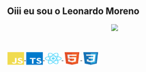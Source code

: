## Oiii eu sou o Leonardo Moreno
<div align="center">
  <a href="https://github.com/sinonScript">
    
  <img height="180em" src="https://github-readme-stats.vercel.app/api?username=sinonScripter&show_icons=true&theme=dark&include_all_commits=true&count_private=true"/>
 
</div>

##
  <div style="display: inline_block"><br>
<img align="center" alt="leo-Js" height="30" width="40" src="https://raw.githubusercontent.com/devicons/devicon/master/icons/javascript/javascript-plain.svg">
  <img align="center" alt="leo-Ts" height="30" width="40" src="https://raw.githubusercontent.com/devicons/devicon/master/icons/typescript/typescript-plain.svg">
  <img align="center" alt="leo-React" height="30" width="40" src="https://raw.githubusercontent.com/devicons/devicon/master/icons/react/react-original.svg">
  <img align="center" alt="leo-HTML" height="30" width="40" src="https://raw.githubusercontent.com/devicons/devicon/master/icons/html5/html5-original.svg">
  <img align="center" alt="leo-CSS" height="30" width="40" src="https://raw.githubusercontent.com/devicons/devicon/master/icons/css3/css3-original.svg">
  
  
  
</div>
  
  ##
